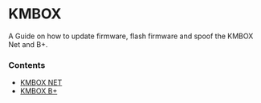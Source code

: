 # KMBOX

A Guide on how to update firmware, flash firmware and spoof the KMBOX Net and B+.

### Contents
- [KMBOX NET]()
- [KMBOX B+]()

